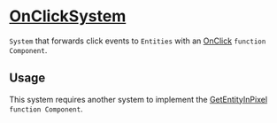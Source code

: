 # [OnClickSystem](OnClickSystem.hpp)

`System` that forwards click events to `Entities` with an [OnClick](../../components/functions/OnClick.md) `function Component`.

## Usage

This system requires another system to implement the [GetEntityInPixel](../../components/functions/GetEntityInPixel.md) `function Component`.